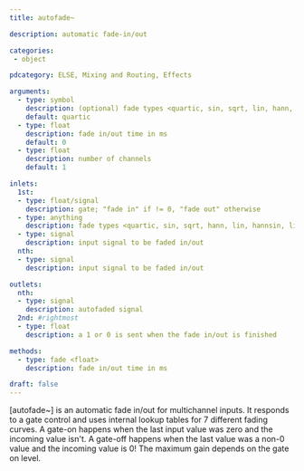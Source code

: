 ```yaml
---
title: autofade~

description: automatic fade-in/out

categories:
 - object

pdcategory: ELSE, Mixing and Routing, Effects

arguments:
  - type: symbol
    description: (optional) fade types <quartic, sin, sqrt, lin, hann, lin, hannsin, linsin>
    default: quartic
  - type: float
    description: fade in/out time in ms
    default: 0
  - type: float
    description: number of channels
    default: 1

inlets:
  1st:
  - type: float/signal
    description: gate; "fade in" if != 0, "fade out" otherwise
  - type: anything
    description: fade types <quartic, sin, sqrt, hann, lin, hannsin, linsin>
  - type: signal
    description: input signal to be faded in/out
  nth:
  - type: signal
    description: input signal to be faded in/out

outlets:
  nth:
  - type: signal
    description: autofaded signal
  2nd: #rightmost
  - type: float
    description: a 1 or 0 is sent when the fade in/out is finished

methods:
  - type: fade <float>
    description: fade in/out time in ms

draft: false
---
```


[autofade~] is an automatic fade in/out for multichannel inputs. It responds to a gate control and uses internal lookup tables for 7 different fading curves. A gate-on happens when the last input value was zero and the incoming value isn't. A gate-off happens when the last value was a non-0 value and the incoming value is 0! The maximum gain depends on the gate on level.
